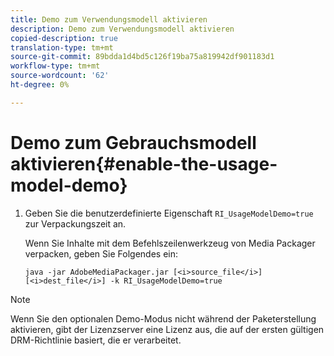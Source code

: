 ```yaml
---
title: Demo zum Verwendungsmodell aktivieren
description: Demo zum Verwendungsmodell aktivieren
copied-description: true
translation-type: tm+mt
source-git-commit: 89bdda1d4bd5c126f19ba75a819942df901183d1
workflow-type: tm+mt
source-wordcount: '62'
ht-degree: 0%

---
```



# Demo zum Gebrauchsmodell aktivieren{#enable-the-usage-model-demo}

1. Geben Sie die benutzerdefinierte Eigenschaft `RI_UsageModelDemo=true` zur Verpackungszeit an.

   Wenn Sie Inhalte mit dem Befehlszeilenwerkzeug von Media Packager verpacken, geben Sie Folgendes ein:

   ```
   java -jar AdobeMediaPackager.jar [<i>source_file</i>] [<i>dest_file</i>] -k RI_UsageModelDemo=true
   ```

>[!NOTE]
>
>Wenn Sie den optionalen Demo-Modus nicht während der Paketerstellung aktivieren, gibt der Lizenzserver eine Lizenz aus, die auf der ersten gültigen DRM-Richtlinie basiert, die er verarbeitet.

